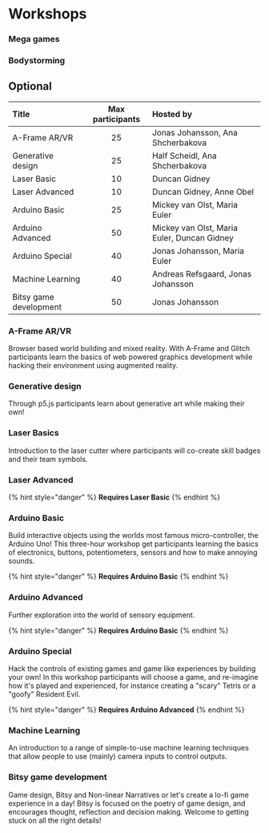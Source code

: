# Workshops

### Mega games

### Bodystorming

## Optional

| Title | Max participants | Hosted by |
| :--- | :---: | :--- |
| A-Frame AR/VR | 25 | Jonas Johansson, Ana Shcherbakova |
| Generative design | 25 | Half Scheidl, Ana Shcherbakova |
| Laser Basic | 10 | Duncan Gidney |
| Laser Advanced | 10 | Duncan Gidney, Anne Obel |
| Arduino Basic | 25 | Mickey van Olst, Maria Euler |
| Arduino Advanced | 50 | Mickey van Olst, Maria Euler, Duncan Gidney |
| Arduino Special | 40 | Jonas Johansson, Maria Euler |
| Machine Learning | 40 | Andreas Refsgaard, Jonas Johansson |
| Bitsy game development | 50 | Jonas Johansson |

### A-Frame AR/VR

Browser based world building and mixed reality. With A-Frame and Glitch participants learn the basics of web powered graphics development while hacking their environment using augmented reality. 

### Generative design

Through p5.js participants learn about generative art while making their own!

### Laser Basics

Introduction to the laser cutter where participants will co-create skill badges and their team symbols.

### Laser Advanced

{% hint style="danger" %}
**Requires Laser Basic**
{% endhint %}

### **Arduino Basic**

Build interactive objects using the worlds most famous micro-controller, the Arduino Uno! This three-hour workshop get participants learning the basics of electronics, buttons, potentiometers, sensors and how to make annoying sounds.

{% hint style="danger" %}
**Requires Arduino Basic**
{% endhint %}

### **Arduino Advanced**

Further exploration into the world of sensory equipment.

{% hint style="danger" %}
**Requires Arduino Basic**
{% endhint %}

### **Arduino Special**

Hack the controls of existing games and game like experiences by building your own! In this workshop participants will choose a game, and re-imagine how it's played  and experienced, for instance creating a "scary" Tetris or a "goofy" Resident Evil.

{% hint style="danger" %}
**Requires Arduino Advanced**
{% endhint %}

### Machine Learning

An introduction to a range of simple-to-use machine learning techniques that allow people to use \(mainly\) camera inputs to control outputs.

### Bitsy game development

Game design, Bitsy and Non-linear Narratives or let's create a lo-fi game experience in a day! Bitsy is  focused on the poetry of game design, and encourages thought, reflection and decision making. Welcome to getting stuck on all the right details!



